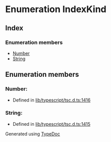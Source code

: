 # Enumeration IndexKind


## Index

### Enumeration members
* [Number](ts.indexkind.md#number)
* [String](ts.indexkind.md#string)

## Enumeration members

### Number: 

* Defined in [lib/typescript/tsc.d.ts:1416](https://github.com/kimamula/typedoc/blob/HEAD/src/lib/typescript/tsc.d.ts#L1416)


### String: 

* Defined in [lib/typescript/tsc.d.ts:1415](https://github.com/kimamula/typedoc/blob/HEAD/src/lib/typescript/tsc.d.ts#L1415)



Generated using [TypeDoc](http://typedoc.io)
